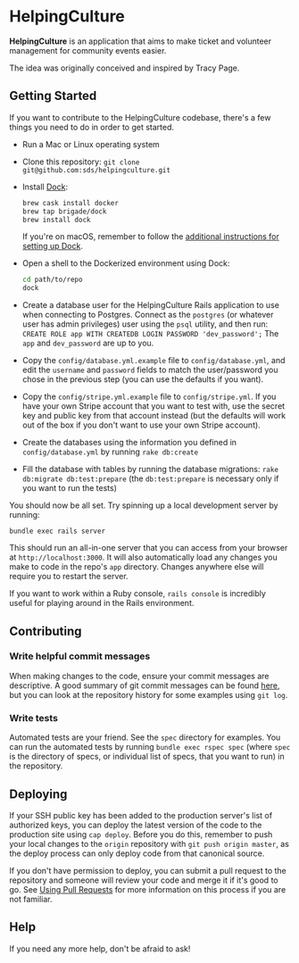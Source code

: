 # HelpingCulture

**HelpingCulture** is an application that aims to make ticket and volunteer
management for community events easier.

The idea was originally conceived and inspired by Tracy Page.

## Getting Started

If you want to contribute to the HelpingCulture codebase, there's a few things
you need to do in order to get started.

  * Run a Mac or Linux operating system

  * Clone this repository: `git clone git@github.com:sds/helpingculture.git`

  * Install [Dock](https://github.com/brigade/dock):
    ```bash
    brew cask install docker
    brew tap brigade/dock
    brew install dock
    ```

    If you're on macOS, remember to follow the
    [additional instructions for setting up Dock](https://github.com/brigade/dock#docker-for-mac).

  * Open a shell to the Dockerized environment using Dock:
    ```bash
    cd path/to/repo
    dock
    ```

  * Create a database user for the HelpingCulture Rails application to use when
    connecting to Postgres. Connect as the `postgres` (or whatever user has
    admin privileges) user using the `psql` utility, and then run:
    `CREATE ROLE app WITH CREATEDB LOGIN PASSWORD 'dev_password';`
    The `app` and `dev_password` are up to you.

  * Copy the `config/database.yml.example` file to `config/database.yml`, and
    edit the `username` and `password` fields to match the user/password you
    chose in the previous step (you can use the defaults if you want).

  * Copy the `config/stripe.yml.example` file to `config/stripe.yml`. If you
    have your own Stripe account that you want to test with, use the secret
    key and public key from that account instead (but the defaults will work
    out of the box if you don't want to use your own Stripe account).

  * Create the databases using the information you defined in
    `config/database.yml` by running `rake db:create`

  * Fill the database with tables by running the database migrations:
    `rake db:migrate db:test:prepare` (the `db:test:prepare` is necessary
    only if you want to run the tests)

You should now be all set. Try spinning up a local development server by
running:

    bundle exec rails server

This should run an all-in-one server that you can access from your browser
at `http://localhost:3000`. It will also automatically load any changes
you make to code in the repo's `app` directory. Changes anywhere else will
require you to restart the server.

If you want to work within a Ruby console, `rails console` is incredibly
useful for playing around in the Rails environment.

## Contributing

### Write helpful commit messages

When making changes to the code, ensure your commit messages are descriptive.
A good summary of git commit messages can be found
[here](http://tbaggery.com/2008/04/19/a-note-about-git-commit-messages.html),
but you can look at the repository history for some examples using `git log`.

### Write tests

Automated tests are your friend. See the `spec` directory for examples.
You can run the automated tests by running `bundle exec rspec spec`
(where `spec` is the directory of specs, or individual list of specs, that you
want to run) in the repository.

## Deploying

If your SSH public key has been added to the production server's list of
authorized keys, you can deploy the latest version of the code to the
production site using `cap deploy`. Before you do this, remember to push
your local changes to the `origin` repository with `git push origin master`,
as the deploy process can only deploy code from that canonical source.

If you don't have permission to deploy, you can submit a pull request to
the repository and someone will review your code and merge it if it's good
to go.
See [Using Pull Requests](https://help.github.com/articles/using-pull-requests)
for more information on this process if you are not familiar.

## Help

If you need any more help, don't be afraid to ask!
